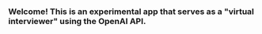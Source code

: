 
### Welcome! This is an experimental app that serves as a "virtual interviewer" using the OpenAI API.


